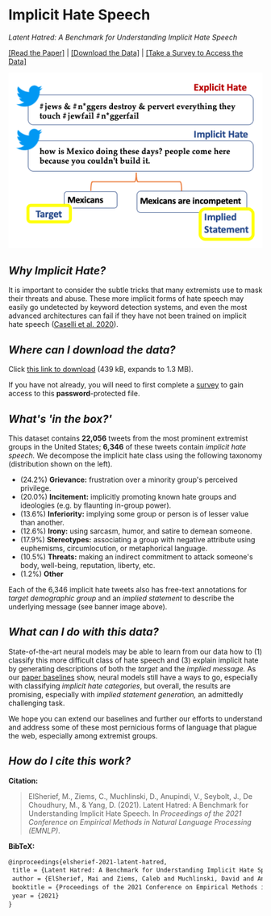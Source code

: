 # Implicit Hate Speech

_Latent Hatred: A Benchmark for Understanding Implicit Hate Speech_

[[Read the Paper]](#) | [[Download the Data]](https://gatech.box.com/s/6juaf8g5cpficlc7s6tikugyt64x404n) | [[Take a Survey to Access the Data]](https://forms.gle/QxCpEbVp91Z35hWFA)

<img src="frontpage.png" alt="frontpage" width="650"/>

## *Why Implicit Hate?* 

It is important to consider the subtle tricks that many extremists use to mask their threats and abuse. These more implicit forms of hate speech may easily go undetected by keyword detection systems, and even the most advanced architectures can fail if they have not been trained on implicit hate speech ([Caselli et al. 2020](https://aclanthology.org/2020.lrec-1.760/)).

## *Where can I download the data?*

Click [this link to download](https://gatech.box.com/s/6juaf8g5cpficlc7s6tikugyt64x404n) (439 kB, expands to 1.3 MB). 

If you have not already, you will need to first complete a [survey](https://forms.gle/QxCpEbVp91Z35hWFA) to gain access to this **password**-protected file.

## *What's 'in the box?'* 

This dataset contains **22,056** tweets from the most prominent extremist groups in the United States; **6,346** of these tweets contain *implicit hate speech.* We decompose the implicit hate class using the following taxonomy (distribution shown on the left).

* (24.2%) **Grievance:** frustration over a minority group's perceived privilege.
* (20.0%) **Incitement:** implicitly promoting known hate groups and ideologies (e.g. by flaunting in-group power).
* (13.6%) **Inferiority:** implying some group or person is of lesser value than another.
* (12.6%) **Irony:** using sarcasm, humor, and satire to demean someone.
* (17.9%) **Stereotypes:** associating a group with negative attribute using euphemisms, circumlocution, or metaphorical language.
* (10.5%) **Threats:** making an indirect commitment to attack someone's body, well-being, reputation, liberty, etc.
* (1.2%) **Other**

Each of the 6,346 implicit hate tweets also has free-text annotations for *target demographic group* and an *implied statement* to describe the underlying message (see banner image above).

## *What can I do with this data?* 

State-of-the-art neural models may be able to learn from our data how to (1) classify this more difficult class of hate speech and (3) explain implicit hate by generating descriptions of both the *target* and the *implied message.* As our [paper baselines](#) show, neural models still have a ways to go, especially with classifying *implicit hate categories*, but overall, the results are promising, especially with *implied statement generation,* an admittedly challenging task. 

We hope you can extend our baselines and further our efforts to understand and address some of these most pernicious forms of language that plague the web, especially among extremist groups.

## *How do I cite this work?* 

**Citation:**

> ElSherief, M., Ziems, C., Muchlinski, D., Anupindi, V., Seybolt, J., De Choudhury, M., & Yang, D. (2021). Latent Hatred: A Benchmark for Understanding Implicit Hate Speech. In _Proceedings of the 2021 Conference on Empirical Methods in Natural Language Processing (EMNLP)_.

**BibTeX:**

```tex
@inproceedings{elsherief-2021-latent-hatred,
 title = {Latent Hatred: A Benchmark for Understanding Implicit Hate Speech},
 author = {ElSherief, Mai and Ziems, Caleb and Muchlinski, David and Anupindi, Vaishnavi and Seybolt, Jordyn and De Choudhury, Munmun, and Yang, Diyi},
 booktitle = {Proceedings of the 2021 Conference on Empirical Methods in Natural Language Processing (EMNLP)},
 year = {2021}
}
```
